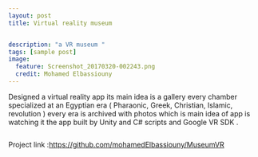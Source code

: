 ```yaml
---
layout: post
title: Virtual reality museum


description: "a VR museum "
tags: [sample post]
image:
  feature: Screenshot_20170320-002243.png
  credit: Mohamed Elbassiouny
---
```


Designed a virtual reality app its main idea is a gallery every chamber specialized at an Egyptian era ( Pharaonic, Greek, Christian, Islamic, revolution ) every era is archived with photos which is main idea of app is watching it the app built by Unity and C# scripts and Google VR SDK .

```yaml
```
Project link :https://github.com/mohamedElbassiouny/MuseumVR
